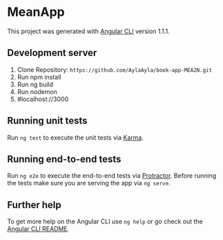 # MeanApp

This project was generated with [Angular CLI](https://github.com/angular/angular-cli) version 1.1.1.

## Development server

1. Clone Repository: `https://github.com/AylaAyla/book-app-MEA2N.git`
2. Run npm install
3. Run ng build
4. Run nodemon
5. #localhost://3000


## Running unit tests

Run `ng test` to execute the unit tests via [Karma](https://karma-runner.github.io).

## Running end-to-end tests

Run `ng e2e` to execute the end-to-end tests via [Protractor](http://www.protractortest.org/).
Before running the tests make sure you are serving the app via `ng serve`.

## Further help

To get more help on the Angular CLI use `ng help` or go check out the [Angular CLI README](https://github.com/angular/angular-cli/blob/master/README.md).
